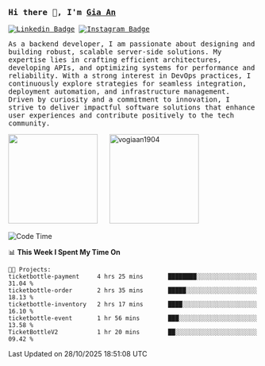 ### <samp>Hi there 👋, I'm <a href="https://www.linkedin.com/in/vogiaan1904/" target="_blank">Gia An</a></samp>

<samp> [![Linkedin Badge](https://img.shields.io/badge/-LinkedIn-0e76a8?style=flat-square&logo=Linkedin&logoColor=white)](https://linkedin.com/in/vogiaan1904)
[![Instagram Badge](https://img.shields.io/badge/-Instagram-e4405f?style=flat-square&logo=Instagram&logoColor=white)](https://instagram.com/_.ja.ann_/) </samp> 

<samp>As a backend developer, I am passionate about designing and building robust, scalable server-side solutions. My expertise lies in crafting efficient architectures, developing APIs, and optimizing systems for performance and reliability. With a strong interest in DevOps practices, I continuously explore strategies for seamless integration, deployment automation, and infrastructure management. Driven by curiosity and a commitment to innovation, I strive to deliver impactful software solutions that enhance user experiences and contribute positively to the tech community.</samp>



<div>
  <img height="180em" src="https://github-readme-stats.vercel.app/api/top-langs/?username=vogiaan1904&show_icons=true&hide_border=true&layout=compact&langs_count=10&theme=transparent&include_orgs=true"/>
  &nbsp;&nbsp;&nbsp;&nbsp;
  <img height="180em" src="https://github-readme-stats.vercel.app/api?username=vogiaan1904&show_icons=true&hide_border=true&&count_private=true&include_all_commits=true&theme=transparent&locale=en" alt="vogiaan1904" />
</div>






<!--START_SECTION:waka-->
![Code Time](http://img.shields.io/badge/Code%20Time-1%2C549%20hrs%2030%20mins-blue)

📊 **This Week I Spent My Time On** 

```text
🐱‍💻 Projects: 
ticketbottle-payment     4 hrs 25 mins       ████████░░░░░░░░░░░░░░░░░   31.04 % 
ticketbottle-order       2 hrs 35 mins       █████░░░░░░░░░░░░░░░░░░░░   18.13 % 
ticketbottle-inventory   2 hrs 17 mins       ████░░░░░░░░░░░░░░░░░░░░░   16.10 % 
ticketbottle-event       1 hr 56 mins        ███░░░░░░░░░░░░░░░░░░░░░░   13.58 % 
TicketBottleV2           1 hr 20 mins        ██░░░░░░░░░░░░░░░░░░░░░░░   09.42 % 
```


 Last Updated on 28/10/2025 18:51:08 UTC
<!--END_SECTION:waka-->
